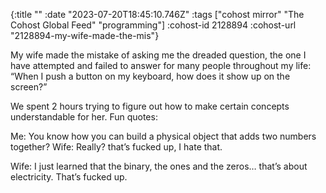 {:title ""
 :date "2023-07-20T18:45:10.746Z"
 :tags ["cohost mirror" "The Cohost Global Feed" "programming"]
 :cohost-id 2128894
 :cohost-url "2128894-my-wife-made-the-mis"}

My wife made the mistake of asking me the dreaded question, the one I have attempted and failed to answer for many people throughout my life: “When I push a button on my keyboard, how does it show up on the screen?”

We spent 2 hours trying to figure out how to make certain concepts understandable for her. Fun quotes:

Me: You know how you can build a physical object that adds two numbers together?
Wife: Really? that’s fucked up, I hate that.

Wife: I just learned that the binary, the ones and the zeros… that’s about electricity. That’s fucked up.
